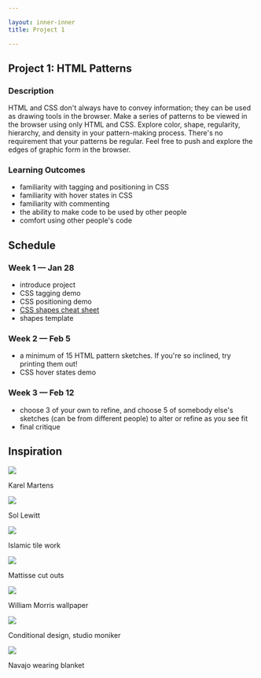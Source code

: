 ```yaml
---

layout: inner-inner
title: Project 1

---
```


## Project 1: HTML Patterns

### Description

HTML and CSS don't always have to convey information; they can be used as drawing tools in the browser. Make a series of patterns to be viewed in the browser using only HTML and CSS. Explore color, shape, regularity, hierarchy, and density in your pattern-making process. There's no requirement that your patterns be regular. Feel free to push and explore the edges of graphic form in the browser.

### Learning Outcomes

- familiarity with tagging and positioning in CSS
- familiarity with hover states in CSS
- familiarity with commenting
- the ability to make code to be used by other people
- comfort using other people's code

## Schedule

### Week 1 — Jan 28

- introduce project
- CSS tagging demo
- CSS positioning demo
- [CSS shapes cheat sheet](https://css-tricks.com/examples/ShapesOfCSS/)
- shapes template

### Week 2 — Feb 5

- a minimum of 15 HTML pattern sketches. If you're so inclined, try printing them out!
- CSS hover states demo

### Week 3 — Feb 12

- choose 3 of your own to refine, and choose 5 of somebody else's sketches (can be from different people) to alter or refine as you see fit
- final critique

## Inspiration

![](https://static.notion-static.com/d828d922-4792-43af-89e2-d90e7d810608/Karel-Martens-untitled-2.jpg)

Karel Martens

![](https://static.notion-static.com/ff833fa9-8084-4dac-a09f-31866e82a357/sol_lewitt_340.jpg)

Sol Lewitt

![](https://static.notion-static.com/4815a91e-ce12-407f-8d0a-d7057dbfb17d/DP251467.jpg)

Islamic tile work

![](https://static.notion-static.com/6e0a281b-731e-4873-b2af-aa0cce3b0a66/044rt-1160x424.jpg)

Mattisse cut outs

![](https://static.notion-static.com/cf79eea0-778a-4e3d-af2a-ba52b1c3dcb0/DP306732.jpg)

William Morris wallpaper

![](https://static.notion-static.com/9be11501-a76f-4a49-8aee-7324ccc0dc24/05_269_focus_moniker_fungus_3_1.jpg)

Conditional design, studio moniker

![](https://static.notion-static.com/c2878f24-6066-435f-8be5-59e4a04c899c/AOA54_1979.206.1039.jpg)

Navajo wearing blanket